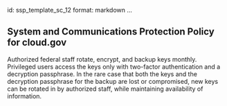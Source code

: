id: ssp_template_sc_12
format: markdown
...
## System and Communications Protection Policy for cloud.gov

Authorized federal staff rotate, encrypt, and backup keys monthly. Privileged users access the keys only with two-factor authentication and a decryption passphrase. In the rare case that both the keys and the decryption passphrase for the backup are lost or compromised, new keys can be rotated in by authorized staff, while maintaining availability of information.
